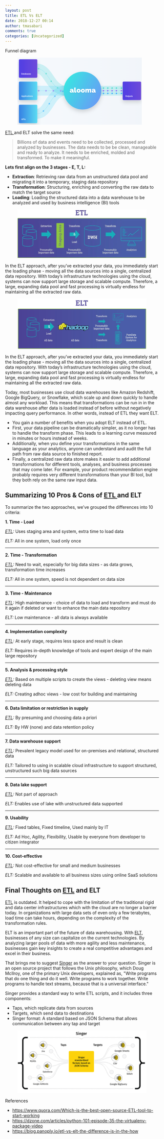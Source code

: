 ```yaml
---
layout: post
title: ETL Vs ELT
date: 2018-12-27 00:14
author: tmasabari
comments: true
categories: [Uncategorized]
---
```

<!-- wp:paragraph -->
<p>Funnel diagram</p>
<!-- /wp:paragraph -->

<!-- wp:image {"id":1895,"width":408,"height":219} -->
<figure class="wp-block-image is-resized"><img src="/wp-content/uploads/2018/12/image-4.png" alt="" class="wp-image-1895" width="408" height="219"/></figure>
<!-- /wp:image -->

<!-- wp:paragraph -->
<p><a href="https://blog.panoply.io/etl-vs-elt-the-difference-is-in-the-how">ETL&nbsp;</a>and ELT solve the same need:</p>
<!-- /wp:paragraph -->

<!-- wp:quote -->
<blockquote class="wp-block-quote"><p>Billions of data and events need to be collected, processed and analyzed by businesses. The data needs to be be clean, manageable and ready to analyze. It needs to be enriched, molded and transformed. To make it meaningful.</p></blockquote>
<!-- /wp:quote -->

<!-- wp:paragraph -->
<p><strong>Lets first align on the 3 stages - E, T, L:</strong></p>
<!-- /wp:paragraph -->

<!-- wp:list -->
<ul><li><strong>Extraction</strong>: Retrieving raw data from an unstructured data pool and migrating it into a temporary, staging data repository</li><li><strong>Transformation</strong>: Structuring, enriching and converting the raw data to match the target source</li><li><strong>Loading</strong>: Loading the structured data into a data warehouse to be analyzed and used by business intelligence (BI) tools</li></ul>
<!-- /wp:list -->

<!-- wp:image {"id":1896,"width":466,"height":158} -->
<figure class="wp-block-image is-resized"><img src="/wp-content/uploads/2018/12/image-5.png" alt="" class="wp-image-1896" width="466" height="158"/></figure>
<!-- /wp:image -->

<!-- wp:paragraph -->
<p> In the ELT approach, after you’ve extracted your data, you immediately start the loading phase - moving all the data sources into a single, centralized data repository. With today’s infrastructure technologies using the cloud, systems can now support large storage and scalable compute. Therefore, a large, expanding data pool and fast processing is virtually endless for maintaining all the extracted raw data. </p>
<!-- /wp:paragraph -->

<!-- wp:image {"id":1897,"width":467,"height":164} -->
<figure class="wp-block-image is-resized"><img src="/wp-content/uploads/2018/12/image-6.png" alt="" class="wp-image-1897" width="467" height="164"/></figure>
<!-- /wp:image -->

<!-- wp:paragraph -->
<p> In the ELT approach, after you’ve extracted your data, you immediately start the loading phase - moving all the data sources into a single, centralized data repository. With today’s infrastructure technologies using the cloud, systems can now support large storage and scalable compute. Therefore, a large, expanding data pool and fast processing is virtually endless for maintaining all the extracted raw data. </p>
<!-- /wp:paragraph -->

<!-- wp:paragraph -->
<p>Today, most businesses use cloud data warehouses like Amazon Redshift, Google BigQuery, or Snowflake, which scale up and down quickly to handle almost any workload. This means that transformations can be run in in the data warehouse after data is loaded instead of before without negatively impacting query performance. In other words, instead of ETL they want ELT. </p>
<!-- /wp:paragraph -->

<!-- wp:list -->
<ul><li> You gain a number of benefits when you adopt ELT instead of ETL. </li><li>First, your data pipeline can be dramatically simpler, as it no longer has to handle the transform phase. This leads to a learning curve measured in minutes or hours instead of weeks. </li><li>Additionally, when you define your transformations in the same language as your analytics, anyone can understand and audit the full path from raw data source to finished report. </li><li>Finally, a centralized raw data store makes it easier to add additional transformations for different tools, analyses, and business processes that may come later. For example, your product recommendation engine probably requires very different transformations than your BI tool, but they both rely on the same raw input data. </li></ul>
<!-- /wp:list -->

<!-- wp:heading -->
<h2>Summarizing 10 Pros &amp; Cons of&nbsp;<a href="https://blog.panoply.io/etl-vs-elt-the-difference-is-in-the-how">ETL&nbsp;</a>and ELT</h2>
<!-- /wp:heading -->

<!-- wp:paragraph -->
<p>To summarize the two approaches, we’ve grouped the differences into 10 criteria:</p>
<!-- /wp:paragraph -->

<!-- wp:paragraph -->
<p><strong>1. Time - Load</strong></p>
<!-- /wp:paragraph -->

<!-- wp:paragraph -->
<p><em><a href="https://blog.panoply.io/etl-vs-elt-the-difference-is-in-the-how">ETL</a>:</em>&nbsp;Uses staging area and system, extra time to load data</p>
<!-- /wp:paragraph -->

<!-- wp:paragraph -->
<p><em>ELT:</em>&nbsp;All in one system, load only once</p>
<!-- /wp:paragraph -->

<!-- wp:separator -->
<hr class="wp-block-separator"/>
<!-- /wp:separator -->

<!-- wp:paragraph -->
<p><strong>2. Time - Transformation</strong></p>
<!-- /wp:paragraph -->

<!-- wp:paragraph -->
<p><em><a href="https://blog.panoply.io/etl-vs-elt-the-difference-is-in-the-how">ETL</a>:</em>&nbsp;Need to wait, especially for big data sizes - as data grows, transformation time increases</p>
<!-- /wp:paragraph -->

<!-- wp:paragraph -->
<p><em>ELT:</em>&nbsp;All in one system, speed is not dependent on data size</p>
<!-- /wp:paragraph -->

<!-- wp:separator -->
<hr class="wp-block-separator"/>
<!-- /wp:separator -->

<!-- wp:paragraph -->
<p><strong>3. Time - Maintenance</strong></p>
<!-- /wp:paragraph -->

<!-- wp:paragraph -->
<p><em><a href="https://blog.panoply.io/etl-vs-elt-the-difference-is-in-the-how">ETL</a>:</em>&nbsp;High maintenance - choice of data to load and transform and must do it again if deleted or want to enhance the main data repository</p>
<!-- /wp:paragraph -->

<!-- wp:paragraph -->
<p><em>ELT:</em>&nbsp;Low maintenance - all data is always available</p>
<!-- /wp:paragraph -->

<!-- wp:separator -->
<hr class="wp-block-separator"/>
<!-- /wp:separator -->

<!-- wp:paragraph -->
<p><strong>4. Implementation complexity</strong></p>
<!-- /wp:paragraph -->

<!-- wp:paragraph -->
<p><em><a href="https://blog.panoply.io/etl-vs-elt-the-difference-is-in-the-how">ETL</a>:</em>&nbsp;At early stage, requires less space and result is clean</p>
<!-- /wp:paragraph -->

<!-- wp:paragraph -->
<p><em>ELT:</em>&nbsp;Requires in-depth knowledge of tools and expert design of the main large repository</p>
<!-- /wp:paragraph -->

<!-- wp:separator -->
<hr class="wp-block-separator"/>
<!-- /wp:separator -->

<!-- wp:paragraph -->
<p><strong>5. Analysis &amp; processing style</strong></p>
<!-- /wp:paragraph -->

<!-- wp:paragraph -->
<p><em><a href="https://blog.panoply.io/etl-vs-elt-the-difference-is-in-the-how">ETL</a>:</em>&nbsp;Based on multiple scripts to create the views - deleting view means deleting data</p>
<!-- /wp:paragraph -->

<!-- wp:paragraph -->
<p><em>ELT:</em>&nbsp;Creating adhoc views - low cost for building and maintaining</p>
<!-- /wp:paragraph -->

<!-- wp:separator -->
<hr class="wp-block-separator"/>
<!-- /wp:separator -->

<!-- wp:paragraph -->
<p><strong>6. Data limitation or restriction in supply</strong></p>
<!-- /wp:paragraph -->

<!-- wp:paragraph -->
<p><em><a href="https://blog.panoply.io/etl-vs-elt-the-difference-is-in-the-how">ETL</a>:</em>&nbsp;By presuming and choosing data a priori</p>
<!-- /wp:paragraph -->

<!-- wp:paragraph -->
<p><em>ELT:</em>&nbsp;By HW (none) and data retention policy</p>
<!-- /wp:paragraph -->

<!-- wp:separator -->
<hr class="wp-block-separator"/>
<!-- /wp:separator -->

<!-- wp:paragraph -->
<p><strong>7. Data warehouse support</strong></p>
<!-- /wp:paragraph -->

<!-- wp:paragraph -->
<p><em><a href="https://blog.panoply.io/etl-vs-elt-the-difference-is-in-the-how">ETL</a>:</em>&nbsp;Prevalent legacy model used for on-premises and relational, structured data</p>
<!-- /wp:paragraph -->

<!-- wp:paragraph -->
<p><em>ELT:</em>&nbsp;Tailored to using in scalable cloud infrastructure to support structured, unstructured such big data sources</p>
<!-- /wp:paragraph -->

<!-- wp:separator -->
<hr class="wp-block-separator"/>
<!-- /wp:separator -->

<!-- wp:paragraph -->
<p><strong>8. Data lake support</strong></p>
<!-- /wp:paragraph -->

<!-- wp:paragraph -->
<p><em><a href="https://blog.panoply.io/etl-vs-elt-the-difference-is-in-the-how">ETL</a>:</em>&nbsp;Not part of approach</p>
<!-- /wp:paragraph -->

<!-- wp:paragraph -->
<p><em>ELT:</em>&nbsp;Enables use of lake with unstructured data supported</p>
<!-- /wp:paragraph -->

<!-- wp:separator -->
<hr class="wp-block-separator"/>
<!-- /wp:separator -->

<!-- wp:paragraph -->
<p><strong>9. Usability</strong></p>
<!-- /wp:paragraph -->

<!-- wp:paragraph -->
<p><em><a href="https://blog.panoply.io/etl-vs-elt-the-difference-is-in-the-how">ETL</a>:</em>&nbsp;Fixed tables, Fixed timeline, Used mainly by IT</p>
<!-- /wp:paragraph -->

<!-- wp:paragraph -->
<p><em>ELT:</em>&nbsp;Ad Hoc, Agility, Flexibility, Usable by everyone from developer to citizen integrator</p>
<!-- /wp:paragraph -->

<!-- wp:separator -->
<hr class="wp-block-separator"/>
<!-- /wp:separator -->

<!-- wp:paragraph -->
<p><strong>10. Cost-effective</strong></p>
<!-- /wp:paragraph -->

<!-- wp:paragraph -->
<p><em><a href="https://blog.panoply.io/etl-vs-elt-the-difference-is-in-the-how">ETL</a>:</em>&nbsp;Not cost-effective for small and medium businesses</p>
<!-- /wp:paragraph -->

<!-- wp:paragraph -->
<p><em>ELT:</em> Scalable and available to all business sizes using online SaaS solutions</p>
<!-- /wp:paragraph -->

<!-- wp:heading -->
<h2 id="final-thoughts">Final Thoughts on&nbsp;<a href="https://blog.panoply.io/etl-vs-elt-the-difference-is-in-the-how">ETL</a>&nbsp;and ELT</h2>
<!-- /wp:heading -->

<!-- wp:paragraph -->
<p><a href="https://blog.panoply.io/etl-vs-elt-the-difference-is-in-the-how">ETL</a>&nbsp;is outdated. It helped to cope with the limitation of the traditional rigid and data center infrastructures which with the cloud are no longer a barrier today. In organizations with large data sets of even only a few terabytes, load time can take hours, depending on the complexity of the transformation rules.</p>
<!-- /wp:paragraph -->

<!-- wp:paragraph -->
<p>ELT is an important part of the future of data warehousing. With&nbsp;<a href="https://blog.panoply.io/etl-vs-elt-the-difference-is-in-the-how">ELT</a>, businesses of any size can capitalize on the current technologies. By analyzing larger pools of data with more agility and less maintenance, businesses gain key insights to create a real competitive advantages and excel in their business.</p>
<!-- /wp:paragraph -->

<!-- wp:paragraph -->
<p>That brings me to suggest&nbsp;<a href="https://singer.io/?utm_campaign=linkbuilding&amp;utm_medium=quora" rel="noreferrer noopener" target="_blank">Singer</a>&nbsp;as the answer to your question. Singer is an open source project that follows the Unix philosophy, which Doug McIlroy, one of the primary Unix developers, explained as, "Write programs that do one thing and do it well. Write programs to work together. Write programs to handle text streams, because that is a universal interface."</p>
<!-- /wp:paragraph -->

<!-- wp:paragraph -->
<p>Singer provides a standard way to write ETL scripts, and it includes three components:</p>
<!-- /wp:paragraph -->

<!-- wp:list -->
<ul><li>Taps, which replicate data from sources</li><li>Targets, which send data to destinations</li><li>Singer format: A standard based on JSON Schema that allows communication between any tap and target</li></ul>
<!-- /wp:list -->

<!-- wp:image {"id":1894} -->
<figure class="wp-block-image"><img src="/wp-content/uploads/2018/12/image-3.png" alt="" class="wp-image-1894"/></figure>
<!-- /wp:image -->

<!-- wp:paragraph -->
<p>References</p>
<!-- /wp:paragraph -->

<!-- wp:list -->
<ul><li><a href="https://www.quora.com/Which-is-the-best-open-source-ETL-tool-to-start-working">https://www.quora.com/Which-is-the-best-open-source-ETL-tool-to-start-working</a></li><li><a href="https://dzone.com/articles/python-101-episode-35-the-virtualenv-package-video">https://dzone.com/articles/python-101-episode-35-the-virtualenv-package-video</a></li><li><a href="https://blog.panoply.io/etl-vs-elt-the-difference-is-in-the-how">https://blog.panoply.io/etl-vs-elt-the-difference-is-in-the-how</a></li></ul>
<!-- /wp:list -->
